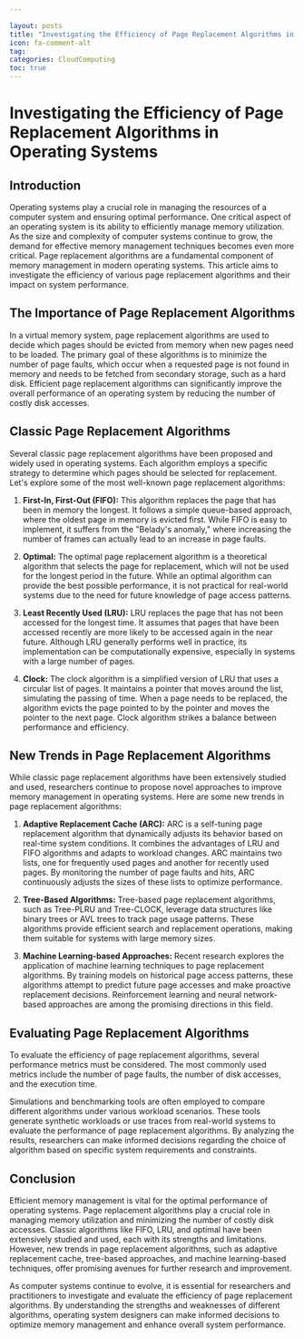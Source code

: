 ```yaml
---

layout: posts
title: "Investigating the Efficiency of Page Replacement Algorithms in Operating Systems"
icon: fa-comment-alt
tag:      
categories: CloudComputing
toc: true
---
```




# Investigating the Efficiency of Page Replacement Algorithms in Operating Systems

## Introduction

Operating systems play a crucial role in managing the resources of a computer system and ensuring optimal performance. One critical aspect of an operating system is its ability to efficiently manage memory utilization. As the size and complexity of computer systems continue to grow, the demand for effective memory management techniques becomes even more critical. Page replacement algorithms are a fundamental component of memory management in modern operating systems. This article aims to investigate the efficiency of various page replacement algorithms and their impact on system performance.

## The Importance of Page Replacement Algorithms

In a virtual memory system, page replacement algorithms are used to decide which pages should be evicted from memory when new pages need to be loaded. The primary goal of these algorithms is to minimize the number of page faults, which occur when a requested page is not found in memory and needs to be fetched from secondary storage, such as a hard disk. Efficient page replacement algorithms can significantly improve the overall performance of an operating system by reducing the number of costly disk accesses.

## Classic Page Replacement Algorithms

Several classic page replacement algorithms have been proposed and widely used in operating systems. Each algorithm employs a specific strategy to determine which pages should be selected for replacement. Let's explore some of the most well-known page replacement algorithms:

1. **First-In, First-Out (FIFO):** This algorithm replaces the page that has been in memory the longest. It follows a simple queue-based approach, where the oldest page in memory is evicted first. While FIFO is easy to implement, it suffers from the "Belady's anomaly," where increasing the number of frames can actually lead to an increase in page faults.

2. **Optimal:** The optimal page replacement algorithm is a theoretical algorithm that selects the page for replacement, which will not be used for the longest period in the future. While an optimal algorithm can provide the best possible performance, it is not practical for real-world systems due to the need for future knowledge of page access patterns.

3. **Least Recently Used (LRU):** LRU replaces the page that has not been accessed for the longest time. It assumes that pages that have been accessed recently are more likely to be accessed again in the near future. Although LRU generally performs well in practice, its implementation can be computationally expensive, especially in systems with a large number of pages.

4. **Clock:** The clock algorithm is a simplified version of LRU that uses a circular list of pages. It maintains a pointer that moves around the list, simulating the passing of time. When a page needs to be replaced, the algorithm evicts the page pointed to by the pointer and moves the pointer to the next page. Clock algorithm strikes a balance between performance and efficiency.

## New Trends in Page Replacement Algorithms

While classic page replacement algorithms have been extensively studied and used, researchers continue to propose novel approaches to improve memory management in operating systems. Here are some new trends in page replacement algorithms:

1. **Adaptive Replacement Cache (ARC):** ARC is a self-tuning page replacement algorithm that dynamically adjusts its behavior based on real-time system conditions. It combines the advantages of LRU and FIFO algorithms and adapts to workload changes. ARC maintains two lists, one for frequently used pages and another for recently used pages. By monitoring the number of page faults and hits, ARC continuously adjusts the sizes of these lists to optimize performance.

2. **Tree-Based Algorithms:** Tree-based page replacement algorithms, such as Tree-PLRU and Tree-CLOCK, leverage data structures like binary trees or AVL trees to track page usage patterns. These algorithms provide efficient search and replacement operations, making them suitable for systems with large memory sizes.

3. **Machine Learning-based Approaches:** Recent research explores the application of machine learning techniques to page replacement algorithms. By training models on historical page access patterns, these algorithms attempt to predict future page accesses and make proactive replacement decisions. Reinforcement learning and neural network-based approaches are among the promising directions in this field.

## Evaluating Page Replacement Algorithms

To evaluate the efficiency of page replacement algorithms, several performance metrics must be considered. The most commonly used metrics include the number of page faults, the number of disk accesses, and the execution time.

Simulations and benchmarking tools are often employed to compare different algorithms under various workload scenarios. These tools generate synthetic workloads or use traces from real-world systems to evaluate the performance of page replacement algorithms. By analyzing the results, researchers can make informed decisions regarding the choice of algorithm based on specific system requirements and constraints.

## Conclusion

Efficient memory management is vital for the optimal performance of operating systems. Page replacement algorithms play a crucial role in managing memory utilization and minimizing the number of costly disk accesses. Classic algorithms like FIFO, LRU, and optimal have been extensively studied and used, each with its strengths and limitations. However, new trends in page replacement algorithms, such as adaptive replacement cache, tree-based approaches, and machine learning-based techniques, offer promising avenues for further research and improvement.

As computer systems continue to evolve, it is essential for researchers and practitioners to investigate and evaluate the efficiency of page replacement algorithms. By understanding the strengths and weaknesses of different algorithms, operating system designers can make informed decisions to optimize memory management and enhance overall system performance.